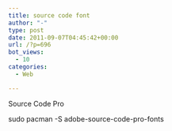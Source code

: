```yaml
---
title: source code font
author: "-"
type: post
date: 2011-09-07T04:45:42+00:00
url: /?p=696
bot_views:
  - 10
categories:
  - Web

---
```

Source Code Pro
  
sudo pacman -S adobe-source-code-pro-fonts